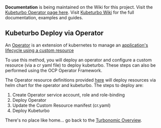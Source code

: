 **Documentation** is being maintained on the Wiki for this project.  Visit the [Kubeturbo Operator page here](https://github.com/turbonomic/kubeturbo/wiki/Operator-Details).  Visit [Kubeturbo Wiki](https://github.com/turbonomic/kubeturbo/wiki) for the full documentation, examples and guides. 

## Kubeturbo Deploy via Operator

An [Operator](https://coreos.com/operators/) is an extension of kubernetes to manage an [application's lifecycle using a custom resource](https://kubernetes.io/docs/concepts/extend-kubernetes/operator/) 

To use this method, you will deploy an operator and configure a custom resource (via a cr yaml file) to deploy kubeturbo.  These steps can also be performed using the OCP Operator Framework.

The Operator resource definitions provided [here](https://github.com/turbonomic/kubeturbo/tree/master/deploy/kubeturbo-operator) will deploy resources via helm chart for the operator and kubeturbo.  The steps to deploy are:
1. Create Operator service account, role and role-binding
1. Deploy Operator
1. Update the Custom Resource manifest (cr.yaml)
1. Deploy Kubeturbo


There's no place like home... go back to the [Turbonomic Overview](https://github.com/turbonomic/kubeturbo/wiki/Overview).
